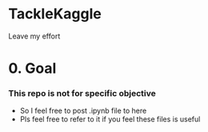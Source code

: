 # TackleKaggle
Leave my effort 

# 0. Goal 
### This repo is not for specific objective
- So I feel free to post .ipynb file  to here
- Pls feel free to refer to it if you feel these files is useful


# 
